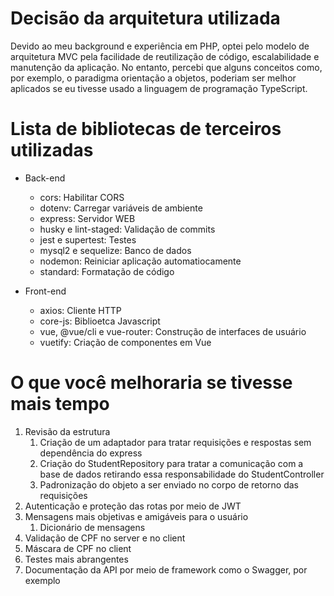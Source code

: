 # Decisão da arquitetura utilizada

Devido ao meu background e experiência em PHP, optei pelo modelo de arquitetura MVC pela facilidade de reutilização de código, escalabilidade e manutenção da aplicação. No entanto, percebi que alguns conceitos como, por exemplo, o paradigma orientação a objetos, poderiam ser melhor aplicados se eu tivesse usado a linguagem de programação TypeScript.

# Lista de bibliotecas de terceiros utilizadas

* Back-end
  * cors: Habilitar CORS
  * dotenv: Carregar variáveis ​​de ambiente
  * express: Servidor WEB
  * husky e lint-staged: Validação de commits
  * jest e supertest: Testes
  * mysql2 e sequelize: Banco de dados
  * nodemon: Reiniciar aplicação automatiocamente
  * standard: Formatação de código
  
* Front-end
  * axios: Cliente HTTP
  * core-js: Biblioetca Javascript
  * vue, @vue/cli e vue-router: Construção de interfaces de usuário
  * vuetify: Criação de componentes em Vue

# O que você melhoraria se tivesse mais tempo

1. Revisão da estrutura
    1. Criação de um adaptador para tratar requisições e respostas sem dependência do express
    1. Criação do StudentRepository para tratar a comunicação com a base de dados retirando essa responsabilidade do StudentController
    1. Padronização do objeto a ser enviado no corpo de retorno das requisições
1. Autenticação e proteção das rotas por meio de JWT
1. Mensagens mais objetivas e amigáveis para o usuário
    1. Dicionário de mensagens
1. Validação de CPF no server e no client
1. Máscara de CPF no client
1. Testes mais abrangentes
1. Documentação da API por meio de framework como o Swagger, por exemplo
